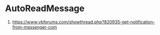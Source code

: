 # AutoReadMessage
1. https://www.vbforums.com/showthread.php?820935-get-notification-from-messenger-com
